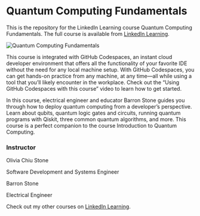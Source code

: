 # Quantum Computing Fundamentals
This is the repository for the LinkedIn Learning course Quantum Computing Fundamentals. The full course is available from [LinkedIn Learning][lil-course-url].

![Quantum Computing Fundamentals][lil-thumbnail-url] 

This course is integrated with GitHub Codespaces, an instant cloud developer environment that offers all the functionality of your favorite IDE without the need for any local machine setup. With GitHub Codespaces, you can get hands-on practice from any machine, at any time—all while using a tool that you’ll likely encounter in the workplace. Check out the “Using GitHub Codespaces with this course” video to learn how to get started. 


 
In this course, electrical engineer and educator Barron Stone guides you through how to deploy quantum computing from a developer’s perspective. Learn about qubits, quantum logic gates and circuits, running quantum programs with Qiskit, three common quantum algorithms, and more. This course is a perfect companion to the course Introduction to Quantum Computing.


### Instructor

Olivia Chiu Stone 
                            
Software Development and Systems Engineer


Barron Stone 
                            
Electrical Engineer

                            

Check out my other courses on [LinkedIn Learning](https://www.linkedin.com/learning/instructors/olivia-chiu-stone).

[lil-course-url]: https://www.linkedin.com/learning/quantum-computing-fundamentals?dApp=59033956&leis=LAA
[lil-thumbnail-url]: https://media.licdn.com/dms/image/D560DAQElNwQBZI4xRA/learning-public-crop_675_1200/0/1681414584066?e=2147483647&v=beta&t=LzSENj5Np9OdywRJanc78R-SdEwOSfum5bkm8WdkhHM
